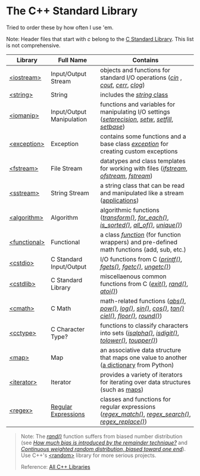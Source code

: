 # The C++ Standard Library
Tried to order these by how often I use 'em.

Note: Header files that start with _c_ belong to the [C Standard Library](https://github.com/EthanC2/Notes-and-Writeups/blob/main/C/C%20Standard%20Library/README.md).
This list is not comprehensive.

| Library | Full Name | Contains |
| ------- | --------- | -------- |
| [\<iostream\>](https://en.cppreference.com/w/cpp/header/iostream) | Input/Output Stream | objects and functions for standard I/O operations ([_cin_](https://en.cppreference.com/w/cpp/io/cin) , [_cout_](https://en.cppreference.com/w/cpp/io/cout), [_cerr_](https://en.cppreference.com/w/cpp/io/cerr), [_clog_](https://en.cppreference.com/w/cpp/io/clog)) |
| [\<string\>](https://en.cppreference.com/w/cpp/header/string) | String | includes the [_string_ class](https://www.geeksforgeeks.org/stdstring-class-in-c/) |
| [\<iomanip\>](https://github.com/EthanC2/Notes-and-Writeups/blob/main/C%2B%2B/Input%20and%20Output/iomanip.md) | Input/Output Manipulation | functions and variables for manipulating I/O settings ([_setprecision_](https://en.cppreference.com/w/cpp/io/manip/setprecision), [_setw_](https://en.cppreference.com/w/cpp/io/manip/setw), [_setfill_](https://en.cppreference.com/w/cpp/io/manip/setfill), [_setbase_](https://en.cppreference.com/w/cpp/io/manip/setbase)) |
| [\<exception\>](https://en.cppreference.com/w/cpp/header/exception) | Exception | contains some functions and a base class [_exception_](https://en.cppreference.com/w/cpp/error/exception) for creating custom exceptions |
| [\<fstream\>](https://en.cppreference.com/w/cpp/header/fstream) | File Stream | datatypes and class templates for working with files ([_ifstream_](https://www.cplusplus.com/reference/fstream/ifstream/), [_ofstream_](https://www.cplusplus.com/reference/fstream/ofstream/), [_fstream_](https://www.cplusplus.com/reference/fstream/fstream/)) |
| [\<sstream\>](https://en.cppreference.com/w/cpp/header/sstream) | String Stream | a string class that can be read and manipulated like a stream ([applications](https://www.geeksforgeeks.org/stringstream-c-applications/)) |
| [\<algorithm\>](https://en.cppreference.com/w/cpp/header/algorithm) | Algorithm | algorithmic functions ([_transform()_](https://en.cppreference.com/w/cpp/algorithm/ranges/transform), [_for\_each()_](https://en.cppreference.com/w/cpp/algorithm/for_each), [_is\_sorted()_](https://en.cppreference.com/w/cpp/algorithm/is_sorted), [_all\_of()_](https://en.cppreference.com/w/cpp/algorithm/all_any_none_of), [_unique()_](https://en.cppreference.com/w/cpp/algorithm/unique)) |
| [\<functional\>](https://www.cplusplus.com/reference/functional/) | Functional | a class [_function_](https://en.cppreference.com/w/cpp/utility/functional/function) (for function wrappers) and pre-defined math functions (add, sub, etc.) |
| [\<cstdio\>](https://en.cppreference.com/w/cpp/header/cstdio) | C Standard Input/Output | I/O functions from C ([_printf()_](https://en.cppreference.com/w/cpp/io/c/fprintf), [_fgets()_](https://en.cppreference.com/w/cpp/io/c/fgets), [_fgetc()_](https://en.cppreference.com/w/cpp/io/c/fgetc), [_ungetc()_](https://en.cppreference.com/w/cpp/io/c/ungetc)) |
| [\<cstdlib\>](https://en.cppreference.com/w/cpp/utility/program/exit) | C Standard Library | miscellaenous common functions from C ([_exit()_](https://en.cppreference.com/w/cpp/utility/program/exit), [_rand()_](https://en.cppreference.com/w/cpp/numeric/random/rand), [_atoi()_](https://en.cppreference.com/w/cpp/string/byte/atoi)) |
| [\<cmath\>](https://en.cppreference.com/w/cpp/header/cmath) | C Math | math-related functions ([_abs()_](https://en.cppreference.com/w/cpp/numeric/math/fabs), [_pow()_](https://en.cppreference.com/w/cpp/numeric/math/pow), [_log()_](https://en.cppreference.com/w/cpp/numeric/math/log), [_sin()_](https://en.cppreference.com/w/cpp/numeric/math/sin), [_cos()_](https://en.cppreference.com/w/cpp/numeric/math/cos), [_tan()_](https://en.cppreference.com/w/cpp/numeric/math/tan) [_ciel()_](https://en.cppreference.com/w/cpp/numeric/math/ceil), [_floor()_](https://en.cppreference.com/w/cpp/numeric/math/floor), [_round()_](https://en.cppreference.com/w/cpp/numeric/math/round)) |
| [\<cctype\>](https://en.cppreference.com/w/cpp/header/cctype) | C Character Type? | functions to classify characters into sets ([_isalpha()_](https://en.cppreference.com/w/cpp/string/byte/isalpha), [_isdigit()_](https://en.cppreference.com/w/cpp/string/byte/isdigit), [_tolower()_](https://en.cppreference.com/w/cpp/string/byte/tolower), [_toupper()_](https://en.cppreference.com/w/cpp/string/byte/toupper)) |
| [\<map\>](https://en.cppreference.com/w/cpp/header/map) | Map | an associative data structure that maps one value to another ([a dictionary](https://www.geeksforgeeks.org/python-dictionary/) from Python) |
| [\<iterator\>](https://en.cppreference.com/w/cpp/header/iterator) | Iterator | provides a variety of iterators for iterating over data structures (such as [maps](https://www.geeksforgeeks.org/map-associative-containers-the-c-standard-template-library-stl/)) |
| [\<regex\>](https://en.cppreference.com/w/cpp/header/regex) | [Regular Expressions](https://www.computerhope.com/jargon/r/regex.htm) | classes and functions for regular expressions ([_regex\_match()_](https://en.cppreference.com/w/cpp/regex/regex_match), [_regex\_search()_](https://en.cppreference.com/w/cpp/regex/regex_search), [_regex\_replace()_](https://en.cppreference.com/w/cpp/regex/regex_replace)) |
> Note: The [_rand()_](https://en.cppreference.com/w/cpp/numeric/random/rand) function suffers from biased number distribution (see [_How much bias is introduced by the remainder technique?_](https://ericlippert.com/2013/12/16/how-much-bias-is-introduced-by-the-remainder-technique/) and [_Continuous weighted random distribution, biased toward one end_](https://gamedev.stackexchange.com/questions/12638/continuous-weighted-random-distribution-biased-toward-one-end)). 
> Use C++'s [\<random\>](https://en.cppreference.com/w/cpp/header/random) library for more serious projects. <br />
>
> Reference: [All C++ Libraries](https://en.cppreference.com/w/cpp/header)
